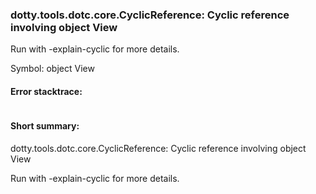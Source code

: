 ### dotty.tools.dotc.core.CyclicReference: Cyclic reference involving object View

 Run with -explain-cyclic for more details.

Symbol: object View

#### Error stacktrace:

```

```
#### Short summary: 

dotty.tools.dotc.core.CyclicReference: Cyclic reference involving object View

 Run with -explain-cyclic for more details.